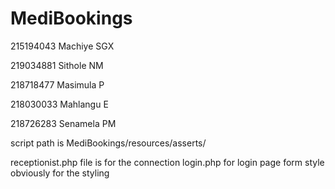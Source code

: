 # MediBookings
215194043 Machiye SGX 

219034881 Sithole NM 

218718477 Masimula P

218030033 Mahlangu E

218726283 Senamela PM

script path is MediBookings/resources/asserts/


receptionist.php file is for the connection
login.php for login page form
style obviously for the styling
